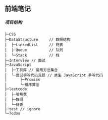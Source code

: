 ## 前端笔记

##### 项目结构
```tree /f >./test/tree.txt
├─CSS
├─DataStructure     // 数据结构
│  ├─LinkedList     // 链表
│  ├─Queue          // 队列
│  └─Stack          // 栈
├─Interview // 面试
├─JavaScript
│  ├─工具库 // 常用方法集合
│  └─面试手写代码真题 // 原生 JavaScript 手写代码
│      ├─Promise
│      └─排序算法
├─leetcode
│  ├─哈希表
│  ├─数组
│  └─链表
├─test // ignore
└─Todos
```

